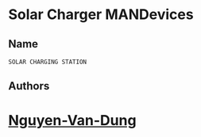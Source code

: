 # Solar Charger MANDevices

## Name

	SOLAR CHARGING STATION

## Authors

#	[Nguyen-Van-Dung](https://www.facebook.com/vanperdung/)


